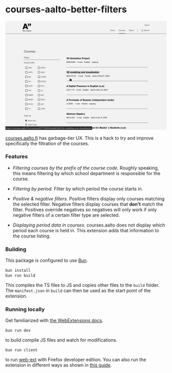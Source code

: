 # courses-aalto-better-filters

<img src="preview.gif" alt="Preview GIF displaying the extension in use" />

[courses.aalto.fi](https://courses.aalto.fi/s/course/hed__Course__c/Default?language=en_US)
has garbage-tier UX. This is a hack to try and improve specifically the
filtration of the courses.

### Features

- _Filtering courses by the prefix of the course code._ Roughly speaking, this
  means filtering by which school department is responsible for the course.

- _Filtering by period._ Filter by which period the course starts in.

- _Positive & negative filters._ Positive filters display only courses matching
  the selected filter. Negative filters display courses that **don't** match the
  filter. Positives override negatives so negatives will only work if only
  negative filters of a certain filter type are selected.

- _Displaying period data in courses._ courses.aalto does not display which
  period each course is held in. This extension adds that information to the
  course listing.

### Building

This package is configured to use [Bun](https://bun.sh).

```
bun install
bun run build
```

This compiles the TS files to JS and copies other files to the `build` folder. The
`manifest.json` in `build` can then be used as the start point of the extension.

### Running locally

Get familiarized with [the WebExtensions docs](https://developer.mozilla.org/en-US/docs/Mozilla/Add-ons/WebExtensions).

```
bun run dev
```

to build compile JS files and watch for modifications.

```
bun run client
```

to run [web-ext](https://extensionworkshop.com/documentation/develop/getting-started-with-web-ext/)
with Firefox developer edition. You can also run the extension in different ways as shown in [this
guide](https://developer.mozilla.org/en-US/docs/Mozilla/Add-ons/WebExtensions/Your_first_WebExtension).
